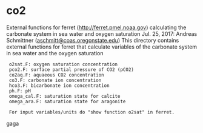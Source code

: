 # co2
External functions for ferret (http://ferret.pmel.noaa.gov) calculating the carbonate system in sea water and oxygen saturation
Jul. 25, 2017: Andreas Schmittner (aschmitt@coas.oregonstate.edu)
     This directory contains external functions for ferret that calculate
     variables of the carbonate system in sea water and the oxygen saturation
     
     o2sat.F: oxygen saturation concentration
     pco2.F: surface partial pressure of CO2 (pCO2)
     co2aq.F: aquaeous CO2 concentration
     co3.F: carbonate ion concentration
     hco3.F: bicarbonate ion concentration
     ph.F: pH
     omega_cal.F: saturation state for calcite
     omega_ara.F: saturation state for aragonite

     For input variables/units do "show function o2sat" in ferret.
gaga
